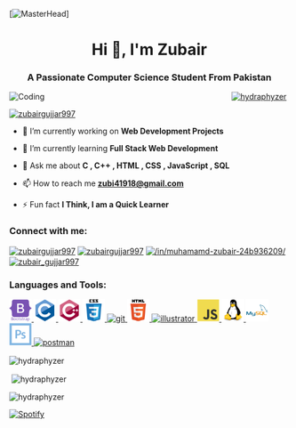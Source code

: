 [![MasterHead](https://cdn.dribbble.com/users/1708950/screenshots/4188877/developer_med.gif)]
<h1 align="center">Hi 👋, I'm Zubair</h1>
<h3 align="center">A Passionate Computer Science Student From Pakistan</h3>
<img align="left" alt="Coding" width="400" src="https://cdn.dribbble.com/users/1162077/screenshots/3848914/programmer.gif">

<p align="left"> <a href="https://github.com/ryo-ma/github-profile-trophy"><img src="https://github-profile-trophy.vercel.app/?username=hydraphyzer" alt="hydraphyzer" /></a> </p>

<p align="left"> <a href="https://twitter.com/zubairgujjar997" target="blank"><img src="https://img.shields.io/twitter/follow/zubairgujjar997?logo=twitter&style=for-the-badge" alt="zubairgujjar997" /></a> </p>

- 🔭 I’m currently working on **Web Development Projects**

- 🌱 I’m currently learning **Full Stack Web Development**

- 💬 Ask me about **C , C++ , HTML , CSS , JavaScript , SQL**

- 📫 How to reach me **zubi41918@gmail.com**

- ⚡ Fun fact **I Think, I am a Quick Learner**

<h3 align="left">Connect with me:</h3>
<p align="left">
<a href="https://dev.to/zubairgujjar997" target="blank"><img align="center" src="https://raw.githubusercontent.com/rahuldkjain/github-profile-readme-generator/master/src/images/icons/Social/devto.svg" alt="zubairgujjar997" height="30" width="40" /></a>
<a href="https://twitter.com/zubairgujjar997" target="blank"><img align="center" src="https://raw.githubusercontent.com/rahuldkjain/github-profile-readme-generator/master/src/images/icons/Social/twitter.svg" alt="zubairgujjar997" height="30" width="40" /></a>
<a href="https://linkedin.com/in/muhamamd-zubair-24b936209/" target="blank"><img align="center" src="https://raw.githubusercontent.com/rahuldkjain/github-profile-readme-generator/master/src/images/icons/Social/linked-in-alt.svg" alt="/in/muhamamd-zubair-24b936209/" height="30" width="40" /></a>
<a href="https://instagram.com/zubair_gujjar997" target="blank"><img align="center" src="https://raw.githubusercontent.com/rahuldkjain/github-profile-readme-generator/master/src/images/icons/Social/instagram.svg" alt="zubair_gujjar997" height="30" width="40" /></a>
</p>

<h3 align="left">Languages and Tools:</h3>
<p align="left"> <a href="https://getbootstrap.com" target="_blank" rel="noreferrer"> <img src="https://raw.githubusercontent.com/devicons/devicon/master/icons/bootstrap/bootstrap-plain-wordmark.svg" alt="bootstrap" width="40" height="40"/> </a> <a href="https://www.cprogramming.com/" target="_blank" rel="noreferrer"> <img src="https://raw.githubusercontent.com/devicons/devicon/master/icons/c/c-original.svg" alt="c" width="40" height="40"/> </a> <a href="https://www.w3schools.com/cpp/" target="_blank" rel="noreferrer"> <img src="https://raw.githubusercontent.com/devicons/devicon/master/icons/cplusplus/cplusplus-original.svg" alt="cplusplus" width="40" height="40"/> </a> <a href="https://www.w3schools.com/css/" target="_blank" rel="noreferrer"> <img src="https://raw.githubusercontent.com/devicons/devicon/master/icons/css3/css3-original-wordmark.svg" alt="css3" width="40" height="40"/> </a> <a href="https://git-scm.com/" target="_blank" rel="noreferrer"> <img src="https://www.vectorlogo.zone/logos/git-scm/git-scm-icon.svg" alt="git" width="40" height="40"/> </a> <a href="https://www.w3.org/html/" target="_blank" rel="noreferrer"> <img src="https://raw.githubusercontent.com/devicons/devicon/master/icons/html5/html5-original-wordmark.svg" alt="html5" width="40" height="40"/> </a> <a href="https://www.adobe.com/in/products/illustrator.html" target="_blank" rel="noreferrer"> <img src="https://www.vectorlogo.zone/logos/adobe_illustrator/adobe_illustrator-icon.svg" alt="illustrator" width="40" height="40"/> </a> <a href="https://developer.mozilla.org/en-US/docs/Web/JavaScript" target="_blank" rel="noreferrer"> <img src="https://raw.githubusercontent.com/devicons/devicon/master/icons/javascript/javascript-original.svg" alt="javascript" width="40" height="40"/> </a> <a href="https://www.linux.org/" target="_blank" rel="noreferrer"> <img src="https://raw.githubusercontent.com/devicons/devicon/master/icons/linux/linux-original.svg" alt="linux" width="40" height="40"/> </a> <a href="https://www.mysql.com/" target="_blank" rel="noreferrer"> <img src="https://raw.githubusercontent.com/devicons/devicon/master/icons/mysql/mysql-original-wordmark.svg" alt="mysql" width="40" height="40"/> </a> <a href="https://www.photoshop.com/en" target="_blank" rel="noreferrer"> <img src="https://raw.githubusercontent.com/devicons/devicon/master/icons/photoshop/photoshop-line.svg" alt="photoshop" width="40" height="40"/> </a> <a href="https://postman.com" target="_blank" rel="noreferrer"> <img src="https://www.vectorlogo.zone/logos/getpostman/getpostman-icon.svg" alt="postman" width="40" height="40"/> </a> </p>

<p><img align="center" src="https://github-readme-stats.vercel.app/api/top-langs?username=hydraphyzer&show_icons=true&locale=en&layout=compact" alt="hydraphyzer" margin-bottom="10px !important" /></p>


<p>&nbsp;<img align="center" src="https://github-readme-stats.vercel.app/api?username=hydraphyzer&show_icons=true&locale=en" alt="hydraphyzer" /></p>

<p><img align="center" src="https://github-readme-streak-stats.herokuapp.com/?user=hydraphyzer&" alt="hydraphyzer" /></p>


[![Spotify](https://spotify-hydraphyzer.vercel.app/api/spotify)](https://open.spotify.com/user/8fw9welpdw2jh2abilt8t04gd)
